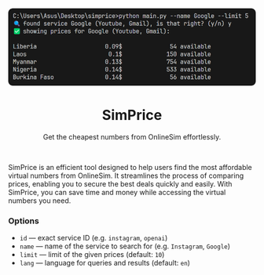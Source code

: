 <h3 align="center"><img src="assets/showcase.png"></h3>
<h1 align="center">SimPrice</h1>
<p align="center">Get the cheapest numbers from OnlineSim effortlessly.</p></br>

SimPrice is an efficient tool designed to help users find the most affordable virtual numbers from OnlineSim. It streamlines the process of comparing prices, enabling you to secure the best deals quickly and easily. With SimPrice, you can save time and money while accessing the virtual numbers you need.

### Options
- `id` — exact service ID (e.g. `instagram`, `openai`)
- `name` — name of the service to search for (e.g. `Instagram`, `Google`)
- `limit` — limit of the given prices (default: `10`)
- `lang` — language for queries and results (default: `en`)
